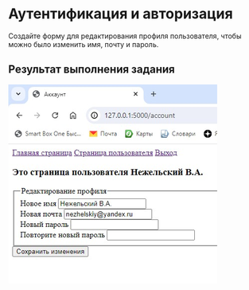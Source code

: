 # Аутентификация и авторизация

Создайте форму для редактирования профиля 
пользователя, чтобы можно было изменить имя, 
почту и пароль.

## Результат выполнения задания

![screen](image.jpg)
